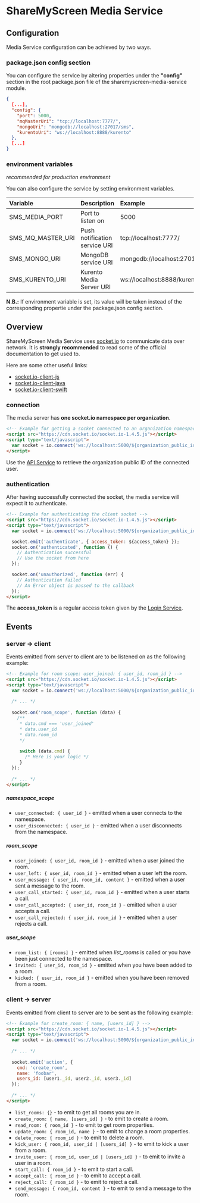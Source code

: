 # ShareMyScreen Media Service

## Configuration

Media Service configuration can be achieved by two ways.

### package.json config section

You can configure the service by altering properties under the **"config"** section in the root package.json file of the sharemyscreen-media-service module.

```json
{
  [...],
  "config": {
    "port": 5000,
    "mqMasterUri": "tcp://localhost:7777/",
    "mongoUri": "mongodb://localhost:27017/sms",
    "kurentoUri": "ws://localhost:8888/kurento"
  },
  [...]
}
```

### environment variables

_recommended for production environment_

You can also configure the service by setting environment variables.

| Variable           | Description                   | Example              |
| :-------------     | :-------------                | :-------------       |
| SMS_MEDIA_PORT     | Port to listen on             | 5000                 |
| SMS_MQ_MASTER_URI  | Push notification service URI | tcp://localhost:7777/|
| SMS_MONGO_URI      | MongoDB service URI           | mongodb://localhost:27017/sms |
| SMS_KURENTO_URI    | Kurento Media Server URI | ws://localhost:8888/kurento|

**N.B.:** If environment variable is set, its value will be taken instead of the corresponding propertie under the package.json config section.

## Overview

ShareMyScreen Media Service uses [socket.io](http://socket.io) to communicate data over network.
It is **strongly recommended** to read some of the official documentation to get used to.

Here are some other useful links:
- [socket.io-client-js](https://github.com/socketio/socket.io-client)
- [socket.io-client-java](https://github.com/socketio/socket.io-client-java)
- [socket.io-client-swift](https://github.com/socketio/socket.io-client-swift)

### connection

The media server has **one socket.io namespace per organization**.

```html
<!-- Example for getting a socket connected to an organization namespace -->
<script src="https://cdn.socket.io/socket.io-1.4.5.js"></script>
<script type="text/javascript">
  var socket = io.connect('ws://localhost:5000/${organization_public_id}');
</script>
```

Use the [API Service](http://api.sharemyscreen.fr:3000/doc/1.2.1/index.html#routes-organization-v1-organizations-get) to retrieve the organization public ID of the connected user.

### authentication

After having successfully connected the socket, the media service will expect it to authenticate.

```html
<!-- Example for authenticating the client socket -->
<script src="https://cdn.socket.io/socket.io-1.4.5.js"></script>
<script type="text/javascript">
  var socket = io.connect('ws://localhost:5000/${organization_public_id}');

  socket.emit('authenticate', { access_token: ${access_token} });
  socket.on('authenticated', function () {
    // Authentication successful
    // Use the socket from here
  });

  socket.on('unauthorized', function (err) {
    // Authentication failed
    // An Error object is passed to the callback
  });
</script>
```

The **access_token** is a regular access token given by the [Login Service](http://login.sharemyscreen.fr:3000/doc/1.0.2/index.html#routes-v1-oauth2-token-post).

## Events

### server -> client

Events emitted from server to client are to be listened on as the following example:
```html
<!-- Example for room scope: user_joined: { user_id, room_id } -->
<script src="https://cdn.socket.io/socket.io-1.4.5.js"></script>
<script type="text/javascript">
  var socket = io.connect('ws://localhost:5000/${organization_public_id}');
  
  /* ... */
  
  socket.on('room_scope', function (data) {
    /**
     * data.cmd === 'user_joined'
     * data.user_id
     * data.room_id
     */
     
     switch (data.cmd) {
       /* Here is your logic */
     }
  });
  
  /* ... */
</script>
```

##### namespace_scope

* `user_connected: { user_id }` - emitted when a user connects to the namespace.
* `user_disconnected: { user_id }` - emitted when a user disconnects from the namespace.

##### room_scope

* `user_joined: { user_id, room_id }` - emitted when a user joined the room.
* `user_left: { user_id, room_id }` - emitted when a user left the room.
* `user_message: { user_id, room_id, content }` - emitted when a user sent a message to the room.
* `user_call_started: { user_id, room_id }` - emitted when a user starts a call.
* `user_call_accepted: { user_id, room_id }` - emitted when a user accepts a call.
* `user_call_rejected: { user_id, room_id }` - emitted when a user rejects a call.
 
##### user_scope

* `room_list: { [rooms] }` - emitted when *list_rooms* is called or you have been just connected to the namespace.
* `invited: { user_id, room_id }` - emitted when you have been added to a room.
* `kicked: { user_id, room_id }` - emitted when you have been removed from a room.

### client -> server

Events emitted from client to server are to be sent as the following example:
```html
<!-- Example for create_room: { name, [users_id] } -->
<script src="https://cdn.socket.io/socket.io-1.4.5.js"></script>
<script type="text/javascript">
  var socket = io.connect('ws://localhost:5000/${organization_public_id}');
  
  /* ... */
  
  socket.emit('action', {
    cmd: 'create_room',
    name: 'foobar',
    users_id: [user1._id, user2._id, user3._id]
  });
  
  /* ... */
</script>
```

* `list_rooms: {}` - to emit to get all rooms you are in.
* `create_room: { name, [users_id] }` - to emit to create a room.
* `read_room: { room_id }` - to emit to get room properties.
* `update_room: { room_id, name }` - to emit to change a room properties.
* `delete_room: { room_id }` - to emit to delete a room.
* `kick_user: { room_id, user_id | [users_id] }` - to emit to kick a user from a room.
* `invite_user: { room_id, user_id | [users_id] }` - to emit to invite a user in a room.
* `start_call: { room_id }` - to emit to start a call.
* `accept_call: { room_id }` - to emit to accept a call.
* `reject_call: { room_id }` - to emit to reject a call.
* `send_message: { room_id, content }` - to emit to send a message to the room.
